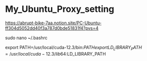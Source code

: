 # My_Ubuntu_Proxy_setting

https://abrupt-bike-7aa.notion.site/PC-Ubuntu-ff304d5052dd40f3a787d0bde51831f4?pvs=4


sudo nano ~/.bashrc

export PATH=/usr/local/cuda-12.3/bin:$PATH
export LD_LIBRARY_PATH=/usr/local/cuda-12.3/lib64:$LD_LIBRARY_PATH

